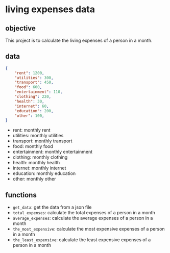 # living expenses data

## objective

This project is to calculate the living expenses of a person in a month.

## data

```json
{
    "rent": 1200, 
    "utilities": 300, 
    "transport": 450, 
    "food": 600, 
    "entertainment": 110, 
    "clothing": 220, 
    "health": 30, 
    "internet": 60, 
    "education": 200, 
    "other": 100,
}
```

- rent: monthly rent
- utilities: monthly utilities
- transport: monthly transport
- food: monthly food
- entertainment: monthly entertainment
- clothing: monthly clothing
- health: monthly health
- internet: monthly internet
- education: monthly education
- other: monthly other

## functions

- `get_data`: get the data from a json file
- `total_expenses`: calculate the total expenses of a person in a month
- `average_expenses`: calculate the average expenses of a person in a month
- `the_most_expensive`: calculate the most expensive expenses of a person in a month
- `the_least_expensive`: calculate the least expensive expenses of a person in a month
